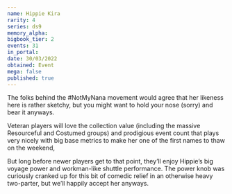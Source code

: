 ```yaml
---
name: Hippie Kira
rarity: 4
series: ds9
memory_alpha:
bigbook_tier: 2
events: 31
in_portal:
date: 30/03/2022
obtained: Event
mega: false
published: true
---
```


The folks behind the #NotMyNana movement would agree that her likeness here is rather sketchy, but you might want to hold your nose (sorry) and bear it anyways. 

Veteran players will love the collection value (including the massive Resourceful and Costumed groups) and prodigious event count that plays very nicely with big base metrics to make her one of the first names to thaw on the weekend,

But long before newer players get to that point, they’ll enjoy Hippie’s big voyage power and workman-like shuttle performance. The power knob was curiously cranked up for this bit of comedic relief in an otherwise heavy two-parter, but we’ll happily accept her anyways.
